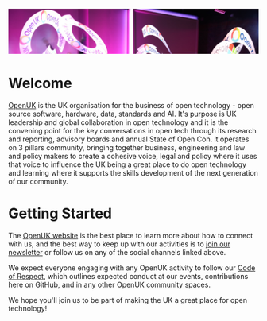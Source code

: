 ![Welcome Image - State of Open Con 2024 performers twirling lights making the OpenUK logo](openuk_performers.jpg)

# Welcome

[OpenUK](https://openuk.uk/) is the UK organisation for the business of open technology - open source software, hardware, data, standards and AI. It's purpose is UK leadership and global collaboration in open technology and it is the convening point for the key conversations in open tech through its research and reporting, advisory boards and annual State of Open Con. it operates on 3 pillars community, bringing together business, engineering and law and policy makers to create a cohesive voice, legal and policy where it uses that voice to influence the UK being a great place to do open technology and learning where it supports the skills development of the next generation of our community.

# Getting Started

The [OpenUK website](https://openuk.uk/) is the best place to learn more about how to connect with us, and the best way to keep up with our activities is to [join our newsletter](https://openuk.us4.list-manage.com/subscribe?u=9d6308e45152bb731122903de&id=34b8a50cce) or follow us on any of the social channels linked above.

We expect everyone engaging with any OpenUK activity to follow our [Code of Respect](https://openuk.uk/wp-content/uploads/2020/08/Code-of-respect-Final-Aug-20.pdf), which outlines expected conduct at our events, contributions here on GitHub, and in any other OpenUK community spaces.

We hope you'll join us to be part of making the UK a great place for open technology!
